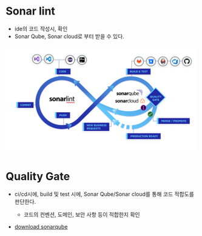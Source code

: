
# Sonar lint
- ide의 코드 작성시, 확인
- Sonar Qube, Sonar cloud로 부터 받을 수 있다.

![sonar-development-workflow](sonar-development-workflow.png)

# Quality Gate
- ci/cd시에, build 및 test 시에, Sonar Qube/Sonar cloud를 통해 코드 적합도를 판단한다.
    - 코드의 컨벤션, 도메인, 보안 사항 등이 적합한지 확인

- [download sonarqube](https://www.sonarsource.com/products/sonarqube/downloads/?_gl=1*65vwth*_gcl_au*MTExODU4MjU3NS4xNjk3NDM3MDEw*_ga*MTQzNDAyMjk1My4xNjk3NDM3MDEw*_ga_9JZ0GZ5TC6*MTcwMTUzMDE1My4zLjEuMTcwMTUzMDYxOC42LjAuMA..)

